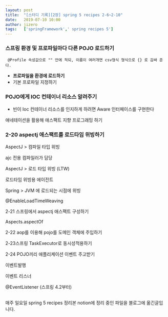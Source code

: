 ```yaml
---
layout: post
title:  "[스터디 기록][2장] spring 5 recipes 2-6~2-10"
date:   2019-07-10 10:00
author: jizero
tags:	['springFramework',' spring recipes 5']
---
```



### 스프링 환경 및 프로파일마다 다른 POJO 로드하기

     @Profile 속성값으로 "" 안에 적되, 이름이 여러개면 csv형식 형식으로 {} 로 감싸 준다.

- **프로파일을 환경에 로드하기**
- 기본 프로파일 지정하기

### POJO에게 IOC 컨테이너 리소스 알려주기

- 빈이 Ioc 컨테이너 리소스를 인지하게 하려면 Aware 인터페이스를 구현한다

애네테이션을 활용해 애스팩트 지향 프로그래밍 하기

### 2-20 aspectj 애스팩트를 로드타임 위빙하기

[](https://www.notion.so/f2e50daae2704bda81bdbe511bb944b6#fbae27ec4cf6467e954a88424ed0b0cb)

AspectJ > 컴파일 타입 위빙 

ajc 전용 컴파일러가 담당

AspectJ > 로드 타입 위빙 (LTW)

로드타임 위빙용 에이전트

Spring > JVM 에 로드되는 시점에 위빙

@EnableLoadTimeWeaving

2-21 스프링에서 aspectj 애스팩트 구성하기

Aspects.aspectOf

2-22 aop를 이용해 pojo를 도메인 객체에 주입하기

2-23스프링 TaskExecutor로 동시성적용하기

2-24 POJO끼리 애플리케이션 이벤트 주고받기

이벤트발행

이벤트 리스너

@EventListener (스프링 4.2부터)

## 
매주 일요일 spring 5 recipes  정리본 
notion에 정리 중인 파일을 블로그에 옮긴글입니다.